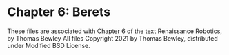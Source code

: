 # Chapter 6: Berets
These files are associated with Chapter 6 of the text Renaissance Robotics, by Thomas Bewley
All files Copyright 2021 by Thomas Bewley, distributed under Modified BSD License.